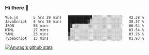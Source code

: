 ### Hi there 👋



<!--
**webB1an/webB1an** is a ✨ _special_ ✨ repository because its `README.md` (this file) appears on your GitHub profile.

Here are some ideas to get you started:

- 🔭 I’m currently working on ...
- 🌱 I’m currently learning ...
- 👯 I’m looking to collaborate on ...
- 🤔 I’m looking for help with ...
- 💬 Ask me about ...
- 📫 How to reach me: ...
- 😄 Pronouns: ...
- ⚡ Fun fact: ...
-->

<!--START_SECTION:waka-->

```text
Vue.js       5 hrs 29 mins   ██████████▓░░░░░░░░░░░░░░   42.38 %
JavaScript   4 hrs 58 mins   █████████▓░░░░░░░░░░░░░░░   38.37 %
JSON         53 mins         █▓░░░░░░░░░░░░░░░░░░░░░░░   06.94 %
HTML         27 mins         █░░░░░░░░░░░░░░░░░░░░░░░░   03.54 %
YAML         25 mins         ▓░░░░░░░░░░░░░░░░░░░░░░░░   03.26 %
TypeScript   15 mins         ▒░░░░░░░░░░░░░░░░░░░░░░░░   01.93 %
```

<!--END_SECTION:waka-->


[![Anurag's github stats](https://github-readme-stats.vercel.app/api?username=webB1an&show_icons=true&theme=radical)](https://github.com/anuraghazra/github-readme-stats)

